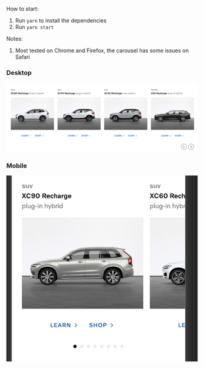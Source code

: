 How to start:

1. Run `yarn` to install the dependencies
2. Run `yarn start`

Notes:

1. Most tested on Chrome and Firefox, the carousel has some issues on Safari

### Desktop

![ProductListDesktop](./docs/ProductList-Desktop.png)

### Mobile

![ProductListDesktop](./docs/ProductList-Mobile.png)
